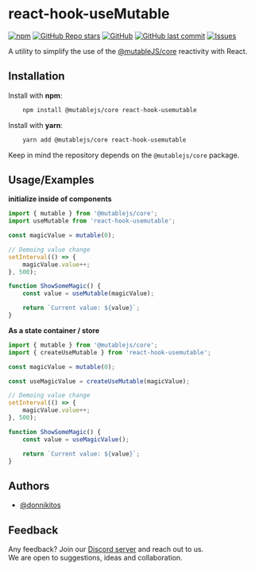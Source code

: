 # react-hook-useMutable

[![npm](https://img.shields.io/npm/dt/react-hook-usemutable?style=for-the-badge)](https://www.npmjs.com/package/react-hook-usemutable) [![GitHub Repo stars](https://img.shields.io/github/stars/donnikitos/react-hook-useMutable?label=GitHub%20Stars&style=for-the-badge)](https://github.com/donnikitos/react-hook-useMutable) [![GitHub](https://img.shields.io/github/license/donnikitos/react-hook-useMutable?color=blue&style=for-the-badge)](https://github.com/donnikitos/react-hook-useMutable/blob/master/LICENSE)
[![GitHub last commit](https://img.shields.io/github/last-commit/donnikitos/react-hook-useMutable?style=for-the-badge)](https://github.com/donnikitos/react-hook-useMutable) [![Issues](https://img.shields.io/github/issues/donnikitos/react-hook-useMutable?style=for-the-badge)](https://github.com/donnikitos/react-hook-useMutable/issues)

A utility to simplify the use of the [@mutableJS/core](https://www.npmjs.com/package/@mutablejs/core) reactivity with React.

## Installation

Install with **npm**:

```bash
    npm install @mutablejs/core react-hook-usemutable
```

Install with **yarn**:

```bash
    yarn add @mutablejs/core react-hook-usemutable
```

Keep in mind the repository depends on the `@mutablejs/core` package.

## Usage/Examples

**initialize inside of components**

```typescript
import { mutable } from '@mutablejs/core';
import useMutable from 'react-hook-usemutable';

const magicValue = mutable(0);

// Demoing value change
setInterval(() => {
	magicValue.value++;
}, 500);

function ShowSomeMagic() {
	const value = useMutable(magicValue);

	return `Current value: ${value}`;
}
```

**As a state container / store**

```typescript
import { mutable } from '@mutablejs/core';
import { createUseMutable } from 'react-hook-usemutable';

const magicValue = mutable(0);

const useMagicValue = createUseMutable(magicValue);

// Demoing value change
setInterval(() => {
	magicValue.value++;
}, 500);

function ShowSomeMagic() {
	const value = useMagicValue();

	return `Current value: ${value}`;
}
```

## Authors

-   [@donnikitos](https://www.github.com/donnikitos)

## Feedback

Any feedback? Join our [Discord server](https://discord.gg/gNdgy8uS3R) and reach out to us.\
We are open to suggestions, ideas and collaboration.
